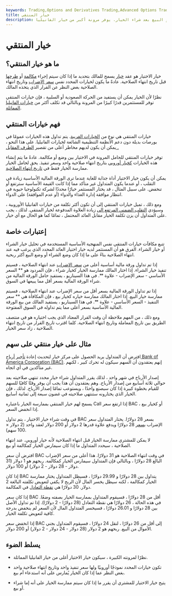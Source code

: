 ```yaml
---
keywords: Trading,Options and Derivatives Trading,Advanced Options Trading Concepts,Options and Derivatives,Advanced Concepts
title: خيار المنتقي
description: يسمح خيار المنتقي للمالك بتحديد ما إذا كان خيار الشراء أو البيع بعد شراء الخيار. يوفر مرونة أكبر من خيار الفانيليا.
---
```


# خيار المنتقي
## ما هو خيار المنتقي؟

خيار الاختيار هو عقد [خيار](/option) يسمح للمالك بتحديد ما إذا كان سيتم إجراء [مكالمة](/calloption) أو [طرحها](/putoption) قبل تاريخ انتهاء الصلاحية. عادةً ما يكون لخيارات المحدد نفس [سعر الإضراب](/strikeprice) وتاريخ انتهاء الصلاحية بغض النظر عن القرار الذي يتخذه المالك.

نظرًا لأن الخيار يمكن أن يستفيد من الحركة الصعودية أو السلبية ، فإن خيارات المنتقي توفر للمستثمرين قدرًا كبيرًا من المرونة وبالتالي قد تكلف أكثر من [خيارات الفانيليا المماثلة](/vanillaoption).

## فهم خيارات المنتقي

خيارات المنتقي هي نوع من [الخيارات الغريبة](/exoticoption). يتم تداول هذه الخيارات عمومًا في بورصات بديلة دون دعم الأنظمة التنظيمية الشائعة لخيارات الفانيليا. على هذا النحو ، يمكن أن يكون لديهم مخاطر أعلى من تقصير [الطرف المقابل .](/counterpartyrisk)

توفر خيارات المنتقي للحامل المرونة في الاختيار بين وضع أو مكالمة. عادةً ما يتم إنشاء هذه الخيارات [كخيار أوروبي](/europeanoption) بتاريخ انتهاء صلاحية واحد وسعر تنفيذ. يحق لحامل الخيار ممارسة الخيار فقط في [تاريخ انتهاء الصلاحية](/expirationdate).

يمكن أن يكون خيار الاختيار أداة جذابة للغاية عندما ترى الورقة المالية الأساسية زيادة في التقلب ، أو عندما يكون المتداول غير متأكد مما إذا كانت القيمة الأساسية سترتفع أو تنخفض. على سبيل المثال ، قد يختار المستثمر خيارًا محددًا لشركة تكنولوجيا حيوية في انتظار موافقة إدارة الغذاء والدواء (أو عدم الموافقة) على الدواء.

ومع ذلك ، تميل خيارات المنتقي إلى أن تكون أكثر تكلفة من خيارات الفانيليا الأوروبية ، وسيؤدي [التقلب الضمني المرتفع إلى](/iv) زيادة العلاوة المدفوعة لخيار المنتقي. لذلك ، يجب على المتداول أن يزن تكلفة الخيار مقابل العائد المحتمل ، تمامًا كما هو الحال مع أي خيار.

## إعتبارات خاصة

تتبع مكافآت خيارات المنتقي نفس المنهجية الأساسية المستخدمة في تحليل خيار الشراء أو خيار الشراء. الفرق هو أن المستثمر لديه خيار اختيار العائد المحدد الذي يرغب فيه عند انتهاء الصلاحية بناءً على ما إذا كان وضع الشراء أو وضع البيع أكثر ربحية.

إذا تم تداول ورقة مالية أساسية أعلى من [سعر الإضراب](/strikeprice) عند انتهاء الصلاحية ، فسيتم تنفيذ خيار الشراء. إذا اختار المالك ممارسة الخيار كخيار شراء ، فإن المردود هو ** السعر الأساسي - سعر الإضراب - علاوة **. في هذا السيناريو ، يستفيد حامل الورقة المالية من شراء الورقة المالية بسعر أقل مما يبيعها في السوق.

إذا تم تداول الورقة المالية بسعر أقل من سعر الإضراب عند انتهاء الصلاحية ، فسيتم ممارسة خيار البيع. إذا اختار المالك ممارسة خياره كخيار بيع ، فإن المكافأة هي ** سعر التنفيذ - السعر الأساسي - علاوة **. في هذا السيناريو ، يستفيد المالك من بيع الورقة المالية الأساسية بسعر أعلى مما يتم تداوله في السوق المفتوحة.

ومع ذلك ، من المهم ملاحظة أن وقت القرار المعتاد الذي يجب اختياره هو في منتصف الطريق بين تاريخ المعاملة وتاريخ انتهاء الصلاحية. كلما اقترب تاريخ القرار من تاريخ انتهاء الصلاحية ، زاد سعر الخيار.

## مثال على خيار منتقي على سهم

افترض أن المتداول يريد الحصول على مركز خيار لتحديث إعادة [تأجير](/earnings-announcement) [أرباح Bank of America Corporation (BAC)](/earnings-announcement). إنهم يعتقدون أن السهم سيكون له تحرك كبير ، لكنهم غير متأكدين في أي اتجاه.

إصدار الأرباح في شهر واحد ، لذلك يقرر المتداول شراء خيار محدد تنتهي صلاحيته بعد حوالي ثلاثة أسابيع من إصدار الأرباح. وهم يعتقدون أن هذا يجب أن يوفر وقتًا كافيًا للسهم للقيام بخطوة كبيرة إذا كان سيصنع واحدًا ، ويستوعب تمامًا إصدار الأرباح. لذلك ، فإن الخيار الذي يختارونه ستنتهي صلاحيته في غضون سبعة إلى ثمانية أسابيع.

يسمح لهم خيار المنتقي بممارسة الخيار باعتباره Call إذا ارتفع سعر BAC ، أو كخيار بيع إذا انخفض السعر.

في وقت شراء خيار الاختيار ، يتم تداول BAC بسعر 28 دولارًا. يختار المتداول سعر الإضراب [بسعر](/atthemoney) 28 دولارًا ويدفع علاوة قدرها 2 دولار أو 200 دولار لعقد واحد (2 دولار × 100 سهم).

لا يمكن للمشتري ممارسة الخيار قبل انتهاء الصلاحية لأنه خيار أوروبي. عند انتهاء الصلاحية ، سيحدد المتداول ما إذا كان سيمارس الخيار كمكالمة أو بيع.

افترض أن سعر BAC في وقت انتهاء الصلاحية هو 31 دولارًا. هذا أعلى من سعر الإضراب البالغ 28 دولارًا ، وبالتالي فإن المتداول سيمارس الخيار كمكالمة. ربحهم هو 1 دولار (31 دولار - 28 دولار - 2 دولار) أو 100 دولار.

إذا كان BAC يتداول بين 28 دولارًا و 29.99 دولارًا ، فسيظل المتداول يختار ممارسة الخيار كمكالمة ، لكنه سيظل يخسر المال لأن الربح لا يكفي لتعويض تكلفته البالغة 2 دولار. 30 دولارًا هي [نقطة التعادل](/breakevenpoint) في المكالمة.

إذا كان سعر BAC أقل من 28 دولارًا ، فسيقوم المتداول بممارسة الخيار بصفته وضعًا. في هذه الحالة ، 26 دولارًا هي نقطة التعادل (28 دولارًا - 2 دولارًا). إذا تم تداول الأصل بين 28 دولارًا و 26.01 دولارًا ، فسيخسر المتداول المال لأن السعر لم ينخفض بدرجة كافية لتعويض تكلفة الخيار.

إذا انخفض سعر BAC إلى أقل من 26 دولارًا ، لنقل 24 دولارًا ، فسيقوم المتداول بجني الأموال من البيع. ربحهم هو 2 دولار (28 دولار - 24 دولار - 2 دولار) أو 200 دولار.

## يسلط الضوء

- نظرًا لمرونته الكبيرة ، سيكون خيار الاختيار أغلى من خيار الفانيليا المماثلة.

- تكون خيارات المحدد نموذجًا أوروبيًا ولها سعر تنفيذ واحد وتاريخ انتهاء صلاحية واحد بغض النظر عما إذا كان الخيار يُمارس على أنه استدعاء أم بيع.

- يتيح خيار الاختيار للمشتري أن يقرر ما إذا كان سيتم ممارسة الخيار على أنه إما شراء أو بيع.

